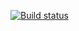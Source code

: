 [![Build status](https://ci.appveyor.com/api/projects/status/5yd95r1kc5lw6clr?svg=true)](https://ci.appveyor.com/project/leonz1877/rest)